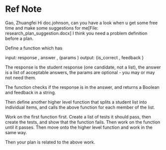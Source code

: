 # Ref Note

Gao, Zhuangfei
Hi doc.johnson, can you have a look when u get some free time and make some suggestions for me[File: research_plan_suggestion.docx]
I think you need a problem definition before a plan. 
 
Define a function which has 
 
input: response <string>, answer <string>, (params <JSON>)
output: {is_correct <bool>, feedback <string>}
 
The response is the student response (one candidate, not a list), the answer is a list of acceptable answers, the params are optional - you may or may not need them. 
 
The function checks if the response is in the answer, and returns a Boolean and feedback in a string. 
 
Then define another higher level function that splits a student list into individual items, and calls the above function for each member of the list.
 
Work on the first function first. Create a list of tests it should pass, then create the tests, and show that the function fails. Then work on the function until it passes. Then move onto the higher level function and work in the same way. 
 
Then your plan is related to the above work.
 